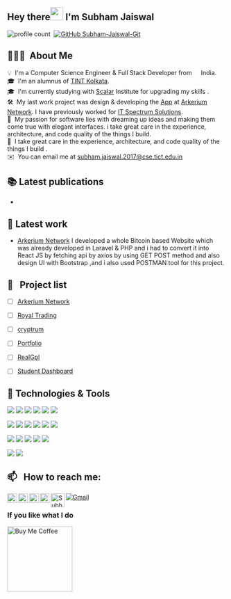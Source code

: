## Hey there<img src="https://raw.githubusercontent.com/MartinHeinz/MartinHeinz/master/wave.gif" width="30px"> I'm Subham Jaiswal
![profile count](https://komarev.com/ghpvc/?username=Subham-Jaiswal-Git&color=red)&nbsp;
[![GitHub Subham-Jaiswal-Git](https://img.shields.io/github/followers/Subham-Jaiswal-Git?label=follow&style=social)](https://github.com/Subham-Jaiswal-Git)&nbsp;
## 👨🏻‍💻 &nbsp;About Me
💡 &nbsp;I'm a Computer Science Engineer & Full Stack Developer from <img src="https://cdn-icons-png.flaticon.com/128/321/321238.png" width="13"/> India.\
🎓 &nbsp;I'm an alumnus of [TINT Kolkata](https://tint.edu.in/).\
🎓 &nbsp;I'm currently studying with [Scalar](https://www.scaler.com/) Institute for upgrading my skills . \
🛠  &nbsp;My last work project was design & developing the [App](https://arkmnetwork.com/en) at [Arkerium Network](https://arkmnetwork.com/en). I have previously worked for [IT Spectrum Solutions](https://itspectrumsolutions.com/). \
🌱 &nbsp;My passion for software lies with dreaming up ideas and making them come true with elegant interfaces. i take great care in the experience, architecture, and code quality of the things I build. \
🌱 &nbsp;I take great care in the experience, architecture, and code quality of the things I build .\
✉️ &nbsp;You can email me at subham.jaiswal.2017@cse.tict.edu.in

## 📚 Latest publications
- []()

## 🔧 Latest work
- [Arkerium Network](https://arkmnetwork.com/en) I developed a whole Bitcoin based Website which was already developed in Laravel & PHP and i had to convert it into React JS by fetching api by axios by using GET POST method and also design UI with Bootstrap ,and i  also used POSTMAN tool for this project.


## 📖 &nbsp; Project list

- [ ] [Arkerium Network](https://arkmnetwork.com/en)
- [ ] [Royal Trading](https://royaltrading.world/)
- [ ] [cryptrum](https://cryptrum.com/)
- [ ] [Portfolio](https://gitlab.com/Subham-Jaiswal-Git/portfolio)
- [ ] [RealGpl](https://gitlab.com/Subham-Jaiswal-Git/realgpl)
- [ ] [Student Dashboard](https://gitlab.com/Subham-Jaiswal-Git/student-dashboard)




## 🔧 Technologies & Tools
![](https://img.shields.io/badge/Code-Java-informational?style=flat&logo=java&logoColor=white&color=2bbc8a)
![](https://img.shields.io/badge/Code-HTML5-E34F26l?style=flat&logo=html5&logoColor=white&color=2bbc8a)
![](https://img.shields.io/badge/Code-CSS3-E34F26l?style=flat&logo=css3&logoColor=white&color=2bbc8a)
![](https://img.shields.io/badge/Code-JavaScript-informational?style=flat&logo=javascript&logoColor=white&color=2bbc8a)
![](https://img.shields.io/badge/FrontEnd-Bootstrap-informational?style=flat&logo=bootstrap&logoColor=white&color=2bbc8a)
![](https://img.shields.io/badge/CMS-WordPress-informational?style=flat&logo=wordpress&logoColor=white&color=2bbc8a)

![](https://img.shields.io/badge/Code-React-informational?style=flat&logo=react&logoColor=white&color=2bbc8a)
![](https://img.shields.io/badge/Code-Nodejs-informational?style=flat&logo=Node.js&logoColor=white&color=2bbc8a)
![](https://img.shields.io/badge/Code-Expressjs-informational?style=flat&logo=express&logoColor=white&color=2bbc8a)
![](https://img.shields.io/badge/Redux-Redux-informational?style=flat&logo=redux&logoColor=white&color=2bbc8a)
![](https://img.shields.io/badge/NPM-NPM-informational?style=flat&logo=npm&logoColor=white&color=2bbc8a)
![](https://img.shields.io/badge/GraphQL-GraphQL-informational?style=flat&logo=graphql&logoColor=white&color=2bbc8a)

![](https://img.shields.io/badge/Tools-MySQL-informational?style=flat&logo=mysql&logoColor=white&color=2bbc8a)
![](https://img.shields.io/badge/Tools-MongoDB-informational?style=flat&logo=mongodb&logoColor=white&color=2bbc8a)
![](https://img.shields.io/badge/Tool-Git-informational?style=flat&logo=git&logoColor=white&color=2bbc8a)
![](https://img.shields.io/badge/Tool-Postman-informational?style=flat&logo=postman&logoColor=white&color=2bbc8a)
![](https://img.shields.io/badge/Cloud-Cpanel-informational?style=flat&logo=cpanel&logoColor=white&color=2bbc8a)

![](https://img.shields.io/badge/Editor-VSCode-informational?style=flat&logo=visualstudiocode&logoColor=white&color=2bbc8a)
![](https://img.shields.io/badge/Editor-IntelliJIDEA-informational?style=flat&logo=intellijidea&logoColor=white&color=2bbc8a)


## 📫 &nbsp; How to reach me:

<a href="https://www.instagram.com/subham_vicky/">
  <img align="left" alt="Subham's Instagram" width="22px" src="https://raw.githubusercontent.com/hussainweb/hussainweb/main/icons/instagram.png" />
</a>
<a href="https://discord.gg/Uz3PK8Wb">
  <img align="left" alt="Subham's Discord" width="22px" src="https://raw.githubusercontent.com/peterthehan/peterthehan/master/assets/discord.svg" />
</a>
<a href="https://twitter.com/subhamj46813213">
  <img align="left" alt="Subham's Twitter" width="22px" src="https://raw.githubusercontent.com/peterthehan/peterthehan/master/assets/twitter.svg" />
</a>
<a href="https://www.linkedin.com/in/subham-jaiswal-9a2a201a9/">
  <img align="left" alt="Subham's LinkedIN" width="22px" src="https://raw.githubusercontent.com/peterthehan/peterthehan/master/assets/linkedin.svg" />
</a>
<a href="https://www.facebook.com/SubhamJaiswal99/">
  <img align="left" alt="Subham's Facebook" width="32px"  src="https://img.icons8.com/color/48/facebook.png" />
</a>
<a href="mailto:subham.jaiswal.2017@cse.tict.edu.in"><img alt="Gmail" src="https://img.shields.io/badge/Gmail-D14836?style=flat&logo=gmail&logoColor=white" /></a> &nbsp; 

### If you like what I do
<a href="https://www.buymeacoffee.com/subhamjaiswal" target="_blank"><img src="https://cdn.buymeacoffee.com/buttons/v2/default-red.png" alt="Buy Me Coffee" width="150" ></a>


